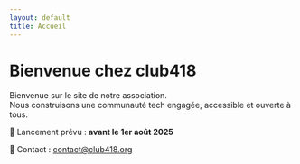 ```yaml
---
layout: default
title: Accueil
---
```


# Bienvenue chez **club418**

Bienvenue sur le site de notre association.  
Nous construisons une communauté tech engagée, accessible et ouverte à tous.

📅 Lancement prévu : **avant le 1er août 2025**

💌 Contact : [contact@club418.org](mailto:contact@club418.org)
